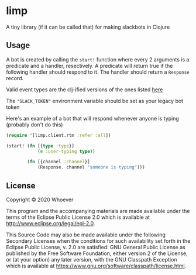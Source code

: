 # limp

A tiny library (if it can be called that) for making slackbots in Clojure

## Usage

A bot is created by calling the `start!` function where every 2 arguments is a predicate and a handler, resectively.
A predicate will return true if the following handler should respond to it. The handler should return 
a `Response` record.

Valid event types are the clj-ified versions of the ones listed [here](https://api.slack.com/rtm)

The `"SLACK_TOKEN"` environment variable should be set as your legacy bot token

Here's an example of a bot that will respond whenever anyone is typing (probably don't do this)
```clojure
(require '[limp.client.rtm :refer :all])

(start! (fn [{type :type}]
            (= :user-typing type))

        (fn [{channel :channel}]
            (Response. channel "someone is typing")))
```

## License

Copyright © 2020 Whoever

This program and the accompanying materials are made available under the
terms of the Eclipse Public License 2.0 which is available at
http://www.eclipse.org/legal/epl-2.0.

This Source Code may also be made available under the following Secondary
Licenses when the conditions for such availability set forth in the Eclipse
Public License, v. 2.0 are satisfied: GNU General Public License as published by
the Free Software Foundation, either version 2 of the License, or (at your
option) any later version, with the GNU Classpath Exception which is available
at https://www.gnu.org/software/classpath/license.html.
